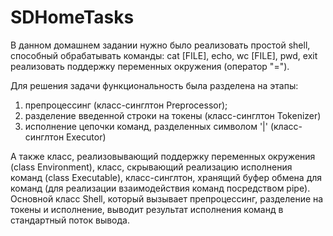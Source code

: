 # SDHomeTasks

В данном домашнем задании нужно было реализовать простой shell, способный обрабатывать команды: 
cat [FILE], echo, wc [FILE], pwd, exit
реализовать поддержку переменных окружения (оператор "="). 

Для решения задачи функциональность была разделена на этапы: 
1) препроцессинг (класс-синглтон Preprocessor);
2) разделение введенной строки на токены (класс-синглтон Tokenizer)
3) исполнение цепочки команд, разделенных символом '|' (класс-синглтон Executor)

А также класс, реализовывающий поддержку переменных окружения (class Environment),
класс, скрывающий реализацию исполнения команд (class Executable),
класс-синглтон, хранящий буфер обмена для команд (для реализации взаимодействия команд посредством pipe).
Основной класс Shell, который вызывает препроцессинг, разделение на токены и исполнение, 
выводит результат исполнения команд в стандартный поток вывода. 
